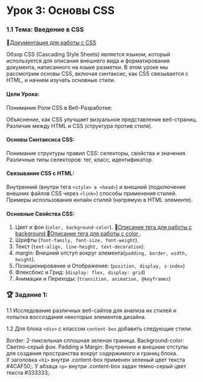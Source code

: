 # Урок 3: Основы CSS
### 1.1 Тема: Введение в CSS
🔗[Документация для работы с СSS ](https://doka.guide/css/)

Обзор
CSS (Cascading Style Sheets) является языком, который используется для описания внешнего вида и форматирования документа, написанного на языке разметки. В этом уроке мы рассмотрим основы CSS, включая синтаксис, как CSS связывается с HTML, и начнем изучать основные стили.

#### Цели Урока:
Понимание Роли CSS в Веб-Разработке:

Объяснение, как CSS улучшает визуальное представление веб-страниц.
Различие между HTML и CSS (структура против стиля).
#### Основы Синтаксиса CSS:

Понимание структуры правил CSS: селекторы, свойства и значения.
Различные типы селекторов: тег, класс, идентификатор.
#### Связывание CSS с HTML:
Внутренний (внутри тега `<style> в <head>`) и внешний (подключение внешних файлов CSS через `<link>`) способы применения стилей.
Примеры использования инлайн стилей (напрямую в HTML элементе).
#### Основные Свойства CSS:
1) Цвет и фон (`color, background-color`). 🔗[Описание тегa для работы с background ](https://doka.guide/css/background-color/) 🔗[Описание тегa для работы с color ](https://doka.guide/css/color/).
2) Шрифты (`font-family, font-size, font-weight`).
3) Текст (`text-align, line-height, text-decoration`).
4) margin: Внешний отступ вокруг элемента(`padding, border, width, height`).
5) Позиционирование и Отображение: (`position, display, z-index`)
6) Флексбокс и Грид: (`display: flex, display: grid`)
7) Анимации и Переходы: (`transition, animation, @keyframes`)

### 🏆 Задание 1:
 1.1 Исследование различных веб-сайтов для анализа их стилей и попытка воссоздания некоторых элементов дизайна.
 
 1.2 Для блока `<div>` с классом `content-box` добавить следующие стили:
 
   Border: 2-пиксельная сплошная зеленая граница.
  Background-color: Светло-серый фон.
 Padding и Margin: Внутренние и внешние отступы для создания пространства вокруг содержимого и границ блока.  
  У заголовка `<h1>` внутри .content-box применен зеленый цвет текста #4CAF50;.
У абзаца `<p>` внутри .content-box задан темно-серый цвет текста #333333;.



